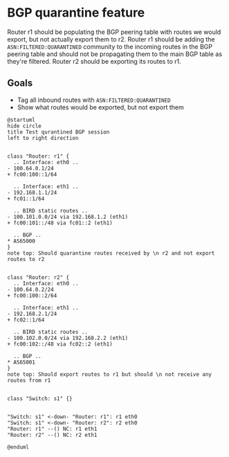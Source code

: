 # BGP quarantine feature

Router r1 should be populating the BGP peering table with routes we would export, but not actually export them to r2.
Router r1 should be adding the `ASN:FILTERED:QUARANTINED` community to the incoming routes in the BGP peering table and should not be propagating them to the main BGP table as they're filtered.
Router r2 should be exporting its routes to r1.

## Goals
 - Tag all inbound routes with `ASN:FILTERED:QUARANTINED`
 - Show what routes would be exported, but not export them


```plantuml
@startuml
hide circle
title Test qurantined BGP session
left to right direction


class "Router: r1" {
  .. Interface: eth0 ..
- 100.64.0.1/24
+ fc00:100::1/64

  .. Interface: eth1 ..
- 192.168.1.1/24
+ fc01::1/64

  .. BIRD static routes ..
- 100.101.0.0/24 via 192.168.1.2 (eth1)
+ fc00:101::/48 via fc01::2 (eth1)

  .. BGP ..
* AS65000
}
note top: Should quarantine routes received by \n r2 and not export routes to r2


class "Router: r2" {
  .. Interface: eth0 ..
- 100.64.0.2/24
+ fc00:100::2/64

  .. Interface: eth1 ..
- 192.168.2.1/24
+ fc02::1/64

  .. BIRD static routes ..
- 100.102.0.0/24 via 192.168.2.2 (eth1)
+ fc00:102::/48 via fc02::2 (eth1)

  .. BGP ..
* AS65001
}
note top: Should export routes to r1 but should \n not receive any routes from r1


class "Switch: s1" {}


"Switch: s1" <-down- "Router: r1": r1 eth0
"Switch: s1" <-down- "Router: r2": r2 eth0
"Router: r1" --() NC: r1 eth1
"Router: r2" --() NC: r2 eth1

@enduml
```
